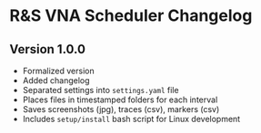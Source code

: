 R&S VNA Scheduler Changelog
===========================

Version 1.0.0
-------------
- Formalized version
- Added changelog
- Separated settings into `settings.yaml` file
- Places files in timestamped folders for each interval
- Saves screenshots (jpg), traces (csv), markers (csv)
- Includes `setup/install` bash script for Linux development
